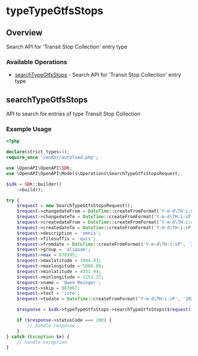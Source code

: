 # typeTypeGtfsStops

## Overview

Search API for 'Transit Stop Collection' entry type

### Available Operations

* [searchTypeGtfsStops](#searchtypegtfsstops) - Search API for 'Transit Stop Collection' entry type

## searchTypeGtfsStops

API to search for entries of type Transit Stop Collection

### Example Usage

```php
<?php

declare(strict_types=1);
require_once 'vendor/autoload.php';

use \OpenAPI\OpenAPI\SDK;
use \OpenAPI\OpenAPI\Models\Operations\SearchTypeGtfsStopsRequest;

$sdk = SDK::builder()
    ->build();

try {
    $request = new SearchTypeGtfsStopsRequest();
    $request->changedateFrom = DateTime::createFromFormat('Y-m-d\TH:i:sP', '2021-08-20T05:05:50.222Z');
    $request->changedateTo = DateTime::createFromFormat('Y-m-d\TH:i:sP', '2022-06-25T19:21:38.946Z');
    $request->createdateFrom = DateTime::createFromFormat('Y-m-d\TH:i:sP', '2022-10-28T00:08:33.411Z');
    $request->createdateTo = DateTime::createFromFormat('Y-m-d\TH:i:sP', '2021-01-20T18:12:10.943Z');
    $request->description = 'omnis';
    $request->filesuffix = 'quis';
    $request->fromdate = DateTime::createFromFormat('Y-m-d\TH:i:sP', '2021-10-08T17:46:54.478Z');
    $request->group = 'aliquam';
    $request->max = 878595;
    $request->maxlatitude = 3944.91;
    $request->maxlongitude = 5066.89;
    $request->minlatitude = 4331.94;
    $request->minlongitude = 1151.37;
    $request->name = 'Owen Reinger';
    $request->skip = 983067;
    $request->text = 'iste';
    $request->todate = DateTime::createFromFormat('Y-m-d\TH:i:sP', '2021-11-21T10:33:51.138Z');

    $response = $sdk->typeTypeGtfsStops->searchTypeGtfsStops($request);

    if ($response->statusCode === 200) {
        // handle response
    }
} catch (Exception $e) {
    // handle exception
}
```
